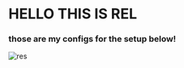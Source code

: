 # HELLO THIS IS REL
### those are my configs for the setup below!

![res](https://user-images.githubusercontent.com/61807003/151457296-1f56f9d6-3939-47a2-81d7-fb2aacae6f77.jpg)
